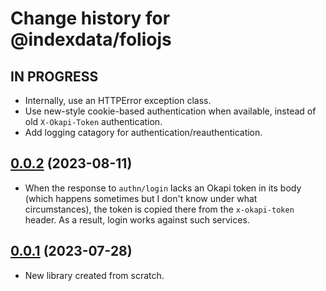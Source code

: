 # Change history for @indexdata/foliojs

## IN PROGRESS

* Internally, use an HTTPError exception class.
* Use new-style cookie-based authentication when available, instead of old `X-Okapi-Token` authentication.
* Add logging catagory for authentication/reauthentication.

## [0.0.2](https://github.com/MikeTaylor/foliojs/tree/v0.0.2) (2023-08-11)

* When the response to `authn/login` lacks an Okapi token in its body (which happens sometimes but I don't know under what circumstances), the token is copied there from the `x-okapi-token` header. As a result, login works against such services.

## [0.0.1](https://github.com/MikeTaylor/foliojs/tree/v0.0.1) (2023-07-28)

* New library created from scratch.

